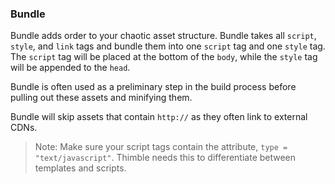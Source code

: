 ### Bundle ###

Bundle adds order to your chaotic asset structure. Bundle takes all `script`, `style`, and `link` tags and bundle them into one `script` tag and one `style` tag. The `script` tag will be placed at the bottom of the `body`, while the `style` tag will be appended to the `head`. 

Bundle is often used as a preliminary step in the build process before pulling out these assets and minifying them.

Bundle will skip assets that contain `http://` as they often link to external CDNs.

> Note: Make sure your script tags contain the attribute, `type = "text/javascript"`. Thimble needs this to differentiate between templates and scripts.